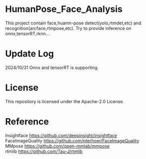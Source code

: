 # HumanPose_Face_Analysis
This project contain face,huamn-pose detect(yolo,rtmdet,etc) and recognition(arcface,rtmpose,etc). 
Try to provide inference on onnx,tensorRT,rknn...
# Update Log
2024/10/31  Onnx and tensorRT is supporting.
# License
This repository is licensed under the Apache-2.0 License.
# Reference
Insightface https://github.com/deepinsight/insightface  
FaceImageQuality https://github.com/pterhoer/FaceImageQuality  
MMpose https://github.com/open-mmlab/mmpose  
rtmlib https://github.com/Tau-J/rtmlib  
